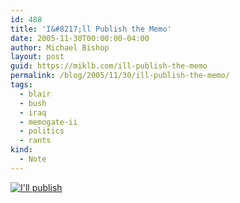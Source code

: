 ```yaml
---
id: 488
title: 'I&#8217;ll Publish the Memo'
date: 2005-11-30T00:00:00-04:00
author: Michael Bishop
layout: post
guid: https://miklb.com/ill-publish-the-memo
permalink: /blog/2005/11/30/ill-publish-the-memo/
tags:
  - blair
  - bush
  - iraq
  - memogate-ii
  - politics
  - rants
kind:
  - Note
---
```

<p><a href="http://www.blairwatch.co.uk/node/603/"><img class="center" src="http://www.miklb.com/blog/wp-content/themes/squible/images/illpublish.png" alt="I'll publish" /></a></p>